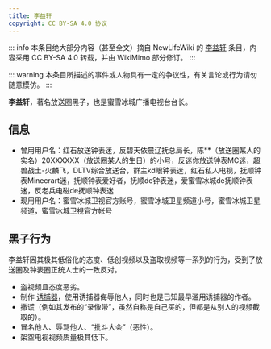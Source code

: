 ```yaml
---
title: 李益轩
copyright: CC BY-SA 4.0 协议
---
```


::: info
本条目绝大部分内容（甚至全文）摘自 NewLifeWiki 的 [李益轩](https://newlifewiki.miraheze.org/wiki/李益轩) 条目，内容采用 CC BY-SA 4.0 转载，并由 WikiMimo 部分修订。
:::

::: warning
本条目所描述的事件或人物具有一定的争议性，有关言论或行为请勿随意模仿。
:::

**李益轩**，著名放送圈黑子，也是蜜雪冰城广播电视台台长。

## 信息

- 曾用用户名：红石放送钟表迷，反碧天依晨辽抚总局长，陈**（放送圈某人的实名）20XXXXXX（放送圈某人的生日）的小号，反迷你放送钟表MC迷，超兽战土-火麟飞，DLTV综合放送台，群主kd眼钟表迷，红石私人电视，抚顺钟表Minecrart迷，抚顺钟表爱好者，抚顺de钟表迷，爱蜜雪冰城de抚顺钟表迷，反老兵电磁de抚顺钟表迷
- 现用用户名：蜜雪冰城卫视官方账号，蜜雪冰城卫星频道小号，蜜雪冰城卫星频道，蜜雪冰城卫視官方帐号

## 黑子行为

李益轩因其极其低俗化的态度、低创视频以及盗取视频等一系列的行为，受到了放送圈及钟表圈正统人士的一致反对。

- 盗视频且态度恶劣。
- 制作 [诱捕器](../youbuqi.md)，使用诱捕器侮辱他人，同时也是已知最早滥用诱捕器的作者。
- 撒谎（例如其发布的“录像带”，虽然自称是自己买的，但都是从别人的视频截取的）。
- 冒名他人、辱骂他人、“批斗大会”（恶性）。
- 架空电视视频质量极其低下。
